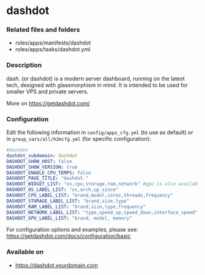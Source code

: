 # dashdot
### Related files and folders
* roles/apps/manifests/dashdot
* roles/apps/tasks/dashdot.yml

### Description
dash. (or dashdot) is a modern server dashboard, running on the latest tech, designed with glassmorphism in mind. It is intended to be used for smaller VPS and private servers. 

More on https://getdashdot.com/

### Configuration
Edit the following information in `config/apps_cfg.yml` (to use as default) or in `group_vars/all/h2mcfg.yml` (for specific configuration):

```yaml
#dashdot
dashdot_subdomain: dashdot
DASHDOT_SHOW_HOST: false
DASHDOT_SHOW_VERSION: true
DASHDOT_ENABLE_CPU_TEMPS: false
DASHDOT_PAGE_TITLE: "dashdot."
DASHDOT_WIDGET_LIST: "os,cpu,storage,ram,network" #gpu is also available
DASHDOT_OS_LABEL_LIST: "os,arch,up_since"
DASHDOT_CPU_LABEL_LIST: "brand,model,cores,threads,frequency"
DASHDOT_STORAGE_LABEL_LIST: "brand,size,type"
DASHDOT_RAM_LABEL_LIST: "brand,size,type,frequency"
DASHDOT_NETWORK_LABEL_LIST: "type,speed_up,speed_down,interface_speed"
DASHDOT_GPU_LABEL_LIST: "brand, model, memory"
```

For configuration options and examples, please see: https://getdashdot.com/docs/configuration/basic

### Available on
* https://dashdot.yourdomain.com